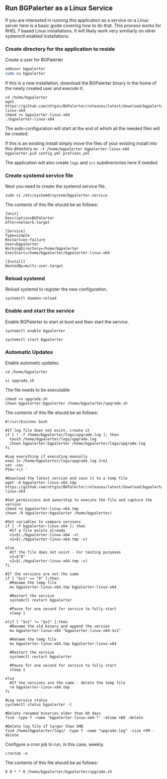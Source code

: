 ## Run BGPalerter as a Linux Service
If you are interested in running this application as a service on a Linux server here is a basic guide covering how to do that.  This process works for RHEL 7 based Linux installations.  It will likely work very similiarly on other systemctl enabled installations.

### Create directory for the application to reside
Create a user for BGPalerter

```bash
adduser bgpalerter
sudo su bgpalerter
```

If this is a new installation, download the BGPalerter binary in the home of the newly created user and execute it:

```
cd /home/bgpalerter
wget https://github.com/nttgin/BGPalerter/releases/latest/download/bgpalerter-linux-x64
chmod +x bgpalerter-linux-x64
./bgpalerter-linux-x64
```
The auto-configuration will start at the end of which all the needed files will be created.

If this is an existing install simply move the files of your existing install into this directory `mv -t /home/bgpalerter bgpalerter-linux-x64 bgpalerter.pid config.yml prefixes.yml`

The application will also create `logs` and `src` subdirectories here if needed. 

### Create systemd service file
Next you need to create the systemd service file.

`sudo vi /etc/systemd/system/bgpalerter.service`

The contents of this file should be as follows:

```
[Unit]
Description=BGPalerter
After=network.target

[Service]
Type=simple
Restart=on-failure
User=bgpalerter
WorkingDirectory=/home/bgpalerter
ExecStart=/home/bgpalerter/bgpalerter-linux-x64

[Install]
WantedBy=multi-user.target
```

### Reload systemd
Reload systemd to register the new configuration.

`systemctl daemon-reload`

### Enable and start the service
Enable BGPalerter to start at boot and then start the service.

`systemctl enable bgpalerter`

`systemctl start bgpalerter`


### Automatic Updates
Enable automatic updates.

`cd /home/bgpalerter`

`vi upgrade.sh`

The file needs to be executable
```
chmod +x upgrade.sh
chown bgpalerter:bgpalerter /home/bgpalerter/upgrade.sh
```

The contents of this file should be as follows:

```
#!/usr/bin/env bash

#If log file does not exist, create it
if [ ! -f /home/bgpalerter/logs/upgrade.log ]; then
  touch /home/bgpalerter/logs/upgrade.log
  chown bgpalerter:bgpalerter /home/bgpalerter/logs/upgrade.log
fi

#Log everything if executing manually
exec 1> /home/bgpalerter/logs/upgrade.log 2>&1
set -vex
PS4='+\t '

#Download the latest version and save it to a temp file
wget -O bgpalerter-linux-x64.tmp https://github.com/nttgin/BGPalerter/releases/latest/download/bgpalerter-linux-x64

#Set permissions and ownership to execute the file and capture the version
chmod +x bgpalerter-linux-x64.tmp
chown -R bgpalerter:bgpalerter /home/bgpalerter/

#Set variables to compare versions
if [ -f bgpalerter-linux-x64 ]; then
  #If a file exists already
  v1=$(./bgpalerter-linux-x64 -v)
  v2=$(./bgpalerter-linux-x64.tmp -v)

else
  #If the file does not exist - For testing purposes
  v1=$"0"
  v2=$(./bgpalerter-linux-x64.tmp -v)
fi

#If the versions are not the same
if [ "$v1" == "0" ];then
  #Rename the temp file
  mv bgpalerter-linux-x64.tmp bgpalerter-linux-x64

  #Restart the service
  systemctl restart bgpalerter

  #Pause for one second for service to fully start
  sleep 1

elif [ "$v1" != "$v2" ];then
  #Rename the old binary and append the version
  mv bgpalerter-linux-x64 "bgpalerter-linux-x64-$v1"

  #Rename the temp file
  mv bgpalerter-linux-x64.tmp bgpalerter-linux-x64

  #Restart the service
  systemctl restart bgpalerter
  
  #Pause for one second for service to fully start
  sleep 1

else
  #If the versions are the same - delete the temp file
  rm bgpalerter-linux-x64.tmp
fi

#Log service status
systemctl status bgpalerter -l

#Delete renamed binaries older than 60 days
find -type f -name 'bgpalerter-linux-x64-*' -mtime +60 -delete

#Delete log file if larger than 5MB
find /home/bgpalerter/logs/ -type f -name "upgrade.log" -size +5M -delete
```

Configure a cron job to run, in this case, weekly.

`crontab -e`

The contents of this file should be as follows:
```
0 0 * * 0 /home/bgpalerter/bgpalerter/upgrade.sh
```
